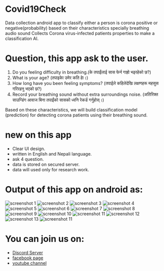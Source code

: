 # Covid19Check
Data collection android app to classify either a person is corona positive or negative(probability) based on their characteristics specially breathing audio sound
Collects Corona virus-infected patients properties to make a classification AI.


# Question, this app ask to the user.
1. Do you feeling difficulty in breathing.(के तपाईंलाई सास फेर्न गाह्रो भइरहेको छ?)
1. What is your age? (तपाइकाे उमेर कति हाे।)
1. How long have you been feeling symptoms? (तपाईले कहिलेदेखि लक्षणहरू महसुस गरिरहनु भएको छ?)
1. Record your breathing sound without extra surroundings noise. (अतिरिक्त साउन्डिंग आवाज बिना तपाईंको सासको ध्वनि रेकर्ड गर्नुहोस्।)


Based on these characteristics, we will build classification model (prediction) for detecting corona patients using their breathing sound.




# new on this app
* Clear UI design.
* written in English and Nepali language.
* ask 4 question.
* data is stored on secured server.
* data will used only for research work.


# Output of this app on android as:

![screenshot 1](/Screenshots/Screenshot_20200521-173713.png)
![screenshot 2](/Screenshots/Screenshot_20200521-173718.png)
![screenshot 3](/Screenshots/Screenshot_20200521-173727.png)
![screenshot 4](/Screenshots/Screenshot_20200521-173732.png)
![screenshot 5](/Screenshots/Screenshot_20200521-173746.png)
![screenshot 6](/Screenshots/Screenshot_20200521-173800.png)
![screenshot 7](/Screenshots/Screenshot_20200521-173841.png)
![screenshot 8](/Screenshots/Screenshot_20200521-173853.png)
![screenshot 9](/Screenshots/Screenshot_20200521-173914.png)
![screenshot 10](/Screenshots/Screenshot_20200521-173923.png)
![screenshot 11](/Screenshots/Screenshot_20200521-173934.png)
![screenshot 12](/Screenshots/Screenshot_20200521-173945.png)
![screenshot 13](/Screenshots/Screenshot_20200521-174016.png)
![screenshot 11](/Screenshots/Screenshot_20200521-174122.png)




# You can join us on:
* [Discord Server](https://discord.gg/BAA4Zr)
* [facebook page](https://www.facebook.com/Yesicbap-107713864201843/?view_public_for=107713864201843)
* [youtube channel](https://www.youtube.com/channel/UCsx4-3k8sj68Dzx6iLurw7Q)
